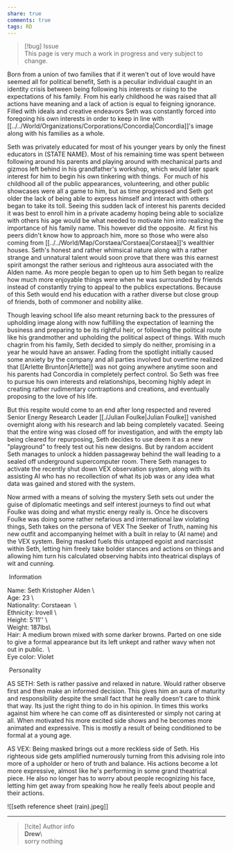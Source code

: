 ```yaml
---  
share: true  
comments: true  
tags: RD  
---  
```

> [!bug] Issue  
> This page is very much a work in progress and very subject to change.  
  
Born from a union of two families that if it weren't out of love would have seemed all for political benefit, Seth is a peculiar individual caught in an identity crisis between being following his interests or rising to the expectations of his family. From his early childhood he was raised that all actions have meaning and a lack of action is equal to feigning ignorance. Filled with ideals and creative endeavors Seth was constantly forced into foregoing his own interests in order to keep in line with [[../../World/Organizations/Corporations/Concordia|Concordia]]'s image along with his families as a whole.    
  
Seth was privately educated for most of his younger years by only the finest educators in (STATE NAME). Most of his remaining time was spent between following around his parents and playing around with mechanical parts and gizmos left behind in his grandfather's workshop, which would later spark interest for him to begin his own tinkering with things.  For much of his childhood all of the public appearances, volunteering, and other public showcases were all a game to him, but as time progressed and Seth got older the lack of being able to express himself and interact with others began to take its toll. Seeing this sudden lack of interest his parents decided it was best to enroll him in a private academy hoping being able to socialize with others his age would be what needed to motivate him into realizing the importance of his family name. This however did the opposite.  At first his peers didn't know how to approach him, more so those who were also coming from [[../../World/Map/Corstaea/Corstaea|Corstaea]]'s wealthier houses. Seth's honest and rather whimsical nature along with a rather strange and unnatural talent would soon prove that there was this earnest spirit amongst the rather serious and righteous aura associated with the Alden name. As more people began to open up to him Seth began to realize how much more enjoyable things were when he was surrounded by friends instead of constantly trying to appeal to the publics expectations. Because of this Seth would end his education with a rather diverse but close group of friends, both of commoner and nobility alike.    
  
Though leaving school life also meant returning back to the pressures of upholding image along with now fulfilling the expectation of learning the business and preparing to be its rightful heir, or following the political route like his grandmother and upholding the political aspect of things. With much chagrin from his family, Seth decided to simply do neither, promising in a year he would have an answer. Fading from the spotlight initially caused some anxiety by the company and all parties involved but overtime realized that [[Arlette Brunton|Arlette]] was not going anywhere anytime soon and his parents had Concordia in completely perfect control. So Seth was free to pursue his own interests and relationships, becoming highly adept in creating rather rudimentary contraptions and creations, and eventually proposing to the love of his life.    
  
But this respite would come to an end after long respected and revered Senior Energy Research Leader [[./Julian Foulke|Julian Foulke]] vanished overnight along with his research and lab being completely vacated. Seeing that the entire wing was closed off for investigation, and with the empty lab being cleared for repurposing, Seth decides to use deem it as a new "playground" to freely test out his new designs. But by random accident Seth manages to unlock a hidden passageway behind the wall leading to a sealed off underground supercomputer room. There Seth manages to activate the recently shut down VEX observation system, along with its assisting AI who has no recollection of what its job was or any idea what data was gained and stored with the system.    
  
Now armed with a means of solving the mystery Seth sets out under the guise of diplomatic meetings and self interest journeys to find out what Foulke was doing and what mystic energy really is. Once he discovers Foulke was doing some rather nefarious and international law violating things, Seth takes on the persona of VEX The Seeker of Truth, naming his new outfit and accompanying helmet with a built in relay to (AI name) and the VEX system. Being masked fuels this untapped egoist and narcissist within Seth, letting him freely take bolder stances and actions on things and allowing him turn his calculated observing habits into theatrical displays of wit and cunning.    
  
 Information  
  
Name: Seth Kristopher Alden \  
Age: 23 \  
Nationality: Corstaean  \  
Ethnicity: Irovell \  
Height: 5'11'' \  
Weight: 187lbs\  
Hair: A medium brown mixed with some darker browns. Parted on one side to give a formal appearance but its left unkept and rather wavy when not out in public.  \  
Eye color: Violet   
  
 Personality   
  
AS SETH: Seth is rather passive and relaxed in nature. Would rather observe first and then make an informed decision. This gives him an aura of maturity and responsibility despite the small fact that he really doesn't care to think that way. Its just the right thing to do in his opinion. In times this works against him where he can come off as disinterested or simply not caring at all. When motivated his more excited side shows and he becomes more animated and expressive. This is mostly a result of being conditioned to be formal at a young age.    
  
AS VEX: Being masked brings out a more reckless side of Seth. His righteous side gets amplified numerously turning from this advising role into more of a upholder or hero of truth and balance. His actions become a lot more expressive, almost like he's performing in some grand theatrical piece. He also no longer has to worry about people recognizing his face, letting him get away from speaking how he really feels about people and their actions.  
  
![[seth reference sheet (rain).jpeg]]  
  
-----  
> [!cite] Author info  
> **Drew**\  
> sorry nothing